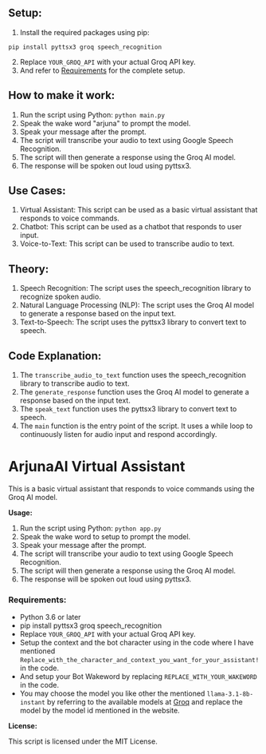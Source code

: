 ## **Setup:**

1. Install the required packages using pip:

```
pip install pyttsx3 groq speech_recognition
```

2. Replace `YOUR_GROQ_API` with your actual Groq API key.
3. And refer to [Requirements](https://github.com/sidharthsajith/GROQ-Voice-AI-assistant/blob/main/readme.md#requirements) for the complete setup.

## **How to make it work:**

1. Run the script using Python: `python main.py`
2. Speak the wake word "arjuna" to prompt the model.
3. Speak your message after the prompt.
4. The script will transcribe your audio to text using Google Speech Recognition.
5. The script will then generate a response using the Groq AI model.
6. The response will be spoken out loud using pyttsx3.

## **Use Cases:**

1. Virtual Assistant: This script can be used as a basic virtual assistant that responds to voice commands.
2. Chatbot: This script can be used as a chatbot that responds to user input.
3. Voice-to-Text: This script can be used to transcribe audio to text.

## **Theory:**

1. Speech Recognition: The script uses the speech_recognition library to recognize spoken audio.
2. Natural Language Processing (NLP): The script uses the Groq AI model to generate a response based on the input text.
3. Text-to-Speech: The script uses the pyttsx3 library to convert text to speech.

## **Code Explanation:**

1. The `transcribe_audio_to_text` function uses the speech_recognition library to transcribe audio to text.
2. The `generate_response` function uses the Groq AI model to generate a response based on the input text.
3. The `speak_text` function uses the pyttsx3 library to convert text to speech.
4. The `main` function is the entry point of the script. It uses a while loop to continuously listen for audio input and respond accordingly.

# ArjunaAI Virtual Assistant

This is a basic virtual assistant that responds to voice commands using the Groq AI model.

**Usage:**

1. Run the script using Python: `python app.py`
2. Speak the wake word to setup to prompt the model.
3. Speak your message after the prompt.
4. The script will transcribe your audio to text using Google Speech Recognition.
5. The script will then generate a response using the Groq AI model.
6. The response will be spoken out loud using pyttsx3.

### Requirements:

- Python 3.6 or later
- pip install pyttsx3 groq speech_recognition
- Replace `YOUR_GROQ_API` with your actual Groq API key.
- Setup the context and the bot character using in the code where I have mentioned `Replace_with_the_character_and_context_you_want_for_your_assistant!` in the code.
- And setup your Bot Wakeword by replacing `REPLACE_WITH_YOUR_WAKEWORD` in the code.
- You may choose the model you like other the mentioned `llama-3.1-8b-instant` by referring to the available models at [Groq](https://console.groq.com/docs/models) and replace the model by the model id mentioned in the website.

**License:**

This script is licensed under the MIT License.
